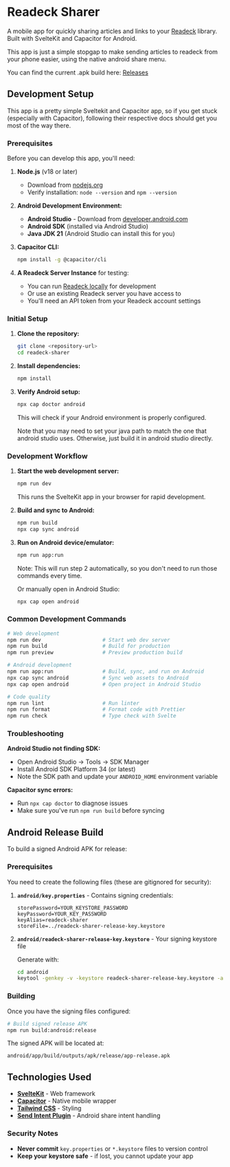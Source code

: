# Readeck Sharer

A mobile app for quickly sharing articles and links to your [Readeck](https://readeck.org/) library. Built with SvelteKit and Capacitor for Android.

This app is just a simple stopgap to make sending articles to readeck from your phone easier, using the native android share menu.

You can find the current .apk build here: [Releases](https://github.com/jallier/readeck-sharer/releases)

## Development Setup

This app is a pretty simple Sveltekit and Capacitor app, so if you get stuck (especially with Capacitor), following their respective docs should get you most of the way there.

### Prerequisites

Before you can develop this app, you'll need:

1. **Node.js** (v18 or later)
   - Download from [nodejs.org](https://nodejs.org/)
   - Verify installation: `node --version` and `npm --version`

2. **Android Development Environment:**
   - **Android Studio** - Download from [developer.android.com](https://developer.android.com/studio)
   - **Android SDK** (installed via Android Studio)
   - **Java JDK 21** (Android Studio can install this for you)

3. **Capacitor CLI:**

   ```bash
   npm install -g @capacitor/cli
   ```

4. **A Readeck Server Instance** for testing:
   - You can run [Readeck locally](https://readeck.org/en/docs/installation/) for development
   - Or use an existing Readeck server you have access to
   - You'll need an API token from your Readeck account settings

### Initial Setup

1. **Clone the repository:**

   ```bash
   git clone <repository-url>
   cd readeck-sharer
   ```

2. **Install dependencies:**

   ```bash
   npm install
   ```

3. **Verify Android setup:**

   ```bash
   npx cap doctor android
   ```

   This will check if your Android environment is properly configured.

   Note that you may need to set your java path to match the one that android studio uses. Otherwise, just build it in android studio directly.

### Development Workflow

1. **Start the web development server:**

   ```bash
   npm run dev
   ```

   This runs the SvelteKit app in your browser for rapid development.

2. **Build and sync to Android:**

   ```bash
   npm run build
   npx cap sync android
   ```

3. **Run on Android device/emulator:**

   ```bash
   npm run app:run
   ```

   Note: This will run step 2 automatically, so you don't need to run those commands every time.

   Or manually open in Android Studio:

   ```bash
   npx cap open android
   ```

### Common Development Commands

```bash
# Web development
npm run dev                    # Start web dev server
npm run build                  # Build for production
npm run preview                # Preview production build

# Android development
npm run app:run                # Build, sync, and run on Android
npx cap sync android           # Sync web assets to Android
npx cap open android           # Open project in Android Studio

# Code quality
npm run lint                   # Run linter
npm run format                 # Format code with Prettier
npm run check                  # Type check with Svelte
```

### Troubleshooting

**Android Studio not finding SDK:**

- Open Android Studio → Tools → SDK Manager
- Install Android SDK Platform 34 (or latest)
- Note the SDK path and update your `ANDROID_HOME` environment variable

**Capacitor sync errors:**

- Run `npx cap doctor` to diagnose issues
- Make sure you've run `npm run build` before syncing

## Android Release Build

To build a signed Android APK for release:

### Prerequisites

You need to create the following files (these are gitignored for security):

1. **`android/key.properties`** - Contains signing credentials:

   ```properties
   storePassword=YOUR_KEYSTORE_PASSWORD
   keyPassword=YOUR_KEY_PASSWORD
   keyAlias=readeck-sharer
   storeFile=../readeck-sharer-release-key.keystore
   ```

2. **`android/readeck-sharer-release-key.keystore`** - Your signing keystore file

   Generate with:

   ```bash
   cd android
   keytool -genkey -v -keystore readeck-sharer-release-key.keystore -alias readeck-sharer -keyalg RSA -keysize 2048 -validity 10000
   ```

### Building

Once you have the signing files configured:

```bash
# Build signed release APK
npm run build:android:release
```

The signed APK will be located at:

```
android/app/build/outputs/apk/release/app-release.apk
```

## Technologies Used

- **[SvelteKit](https://kit.svelte.dev/)** - Web framework
- **[Capacitor](https://capacitorjs.com/)** - Native mobile wrapper
- **[Tailwind CSS](https://tailwindcss.com/)** - Styling
- **[Send Intent Plugin](https://github.com/carsten-klaffke/send-intent)** - Android share intent handling

### Security Notes

- **Never commit** `key.properties` or `*.keystore` files to version control
- **Keep your keystore safe** - if lost, you cannot update your app
